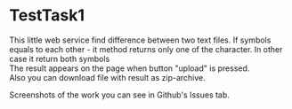 # TestTask1

This little web service find difference between two text files. If symbols equals to each other - it method returns only one of the character. In other case it return both symbols<br>
The result appears on the page when button "upload" is pressed.<br>
Also you can download file with result as zip-archive.<br>

Screenshots of the work you can see in Github's Issues tab.
